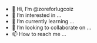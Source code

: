 - 👋 Hi, I’m @zoreforlugcoiz
- 👀 I’m interested in ...
- 🌱 I’m currently learning ...
- 💞️ I’m looking to collaborate on ...
- 📫 How to reach me ...

<!---
zoreforlugcoiz/zoreforlugcoiz is a ✨ special ✨ repository because its `README.md` (this file) appears on your GitHub profile.
You can click the Preview link to take a look at your changes.
--->
